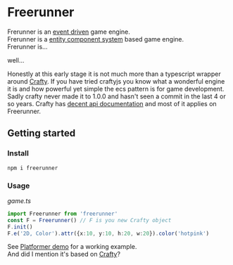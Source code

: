 # Freerunner
Frerunner is an [event driven](https://gameprogrammingpatterns.com/event-queue.html) game engine.  
Frerunner is a [entity component system](https://gameprogrammingpatterns.com/component.html) based game engine.  
Frerunner is...

well...

Honestly at this early stage it is not much more than a typescript wrapper around [Crafty](https://github.com/craftyjs/Crafty). If you have tried craftyjs you know what a wonderful engine it is and how powerful yet simple the ecs pattern is for game development. Sadly crafty never made it to 1.0.0 and hasn't seen a commit in the last 4 or so years. Crafty has [decent api documentation](http://craftyjs.com/api/) and most of it applies on Freerunner.

## Getting started

### Install
```
npm i freerunner
```

### Usage
_game.ts_
```typescript
import Freerunner from 'freerunner'
const F = Freerunner() // F is you new Crafty object
F.init()
F.e('2D, Color').attr({x:10, y:10, h:20, w:20}).color('hotpink')
```

See [Platformer demo](https://github.com/Sebring/freerunner/wiki/Quickstart-using-Parcel) for a working example.  
And did I mention it's based on [Crafty](http://craftyjs.com/getting-started/)?
